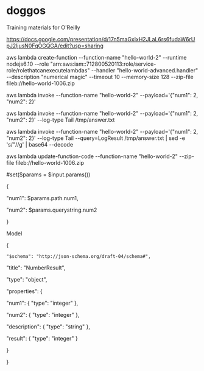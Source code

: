 # doggos
Training materials for O'Reilly

https://docs.google.com/presentation/d/17n5maGxIxH2JLaL6rs6fudaW6rUpJ2ljusN0FqOGQGA/edit?usp=sharing

aws lambda create-function --function-name "hello-world-2" --runtime nodejs6.10 --role "arn:aws:iam::712800520113:role/service-role/rolethatcanexecutelambdas" --handler "hello-world-advanced.handler"  --description "numerical magic" --timeout 10 --memory-size 128 --zip-file fileb://hello-world-1006.zip

aws lambda invoke --function-name "hello-world-2" --payload='{"num1": 2, "num2": 2}'

aws lambda invoke --function-name "hello-world-2" --payload='{"num1": 2, "num2": 2}' --log-type Tail /tmp/answer.txt

aws lambda invoke --function-name "hello-world-2" --payload='{"num1": 2, "num2": 2}' --log-type Tail --query=LogResult /tmp/answer.txt | sed -e 's/"//g' | base64 --decode

aws lambda update-function-code --function-name "hello-world-2" --zip-file fileb://hello-world-1006.zip

#set($params = $input.params())

{

"num1": $params.path.num1,

"num2": $params.querystring.num2

}


Model

{

    "$schema": "http://json-schema.org/draft-04/schema#",

"title": "NumberResult",

"type": "object",

"properties": {

"num1": { "type": "integer" },

"num2": { "type": "integer" },

"description": { "type": "string" },

"result": { "type": "integer" }

}

}
